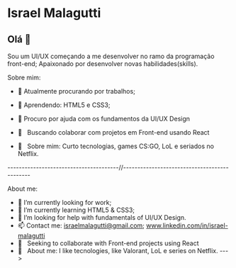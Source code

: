 # Israel Malagutti

## Olá 👋
Sou um UI/UX começando a me desenvolver no ramo da programação front-end;
Apaixonado por desenvolver novas habilidades(skills).

Sobre mim:
- 🔭 Atualmente procurando por trabalhos;
- 🌱 Aprendendo: HTML5 e CSS3;
- 🤔 Procuro por ajuda com os fundamentos da UI/UX Design

- :purple_heart: &nbsp; Buscando colaborar com projetos em Front-end usando React
- 💬  &nbsp; Sobre mim: Curto tecnologias, games CS:GO, LoL e seriados no Netflix.
 
---------------------------------------//---------------------------------------------

About me:
- 🔭 I’m currently looking for work;
- 🌱 I’m currently learning HTML5 & CSS3;
- 🤔 I’m looking for help with fundamentals of UI/UX Design.
- 📫 Contact me: israelmalagutti@gmail.com; www.linkedin.com/in/israel-malagutti
- :purple_heart: &nbsp; Seeking to collaborate with Front-end projects using React
- 💬  &nbsp; About me: I like tecnologies, like Valorant, LoL e series on Netflix.
 --->
